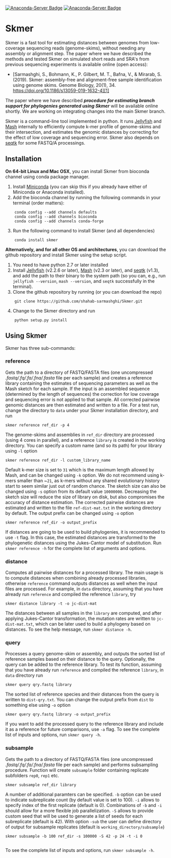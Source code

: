 [![Anaconda-Server Badge](https://anaconda.org/bioconda/skmer/badges/installer/conda.svg)](https://conda.anaconda.org/bioconda)
[![Anaconda-Server Badge](https://anaconda.org/bioconda/skmer/badges/downloads.svg)](https://anaconda.org/bioconda/skmer)

# Skmer
Skmer is a fast tool for estimating distances between genomes from low-coverage sequencing reads (genome-skims), without needing any assembly or alignment step. The paper where we have described the methods and tested Skmer on simulated short reads and SRA's from previous sequencing experiments is available online (open access):
  - [Sarmashghi, S., Bohmann, K., P. Gilbert, M. T., Bafna, V., & Mirarab, S. (2019). Skmer: assembly-free and alignment-free sample identification using genome skims. Genome Biology, 20(1), 34. https://doi.org/10.1186/s13059-019-1632-4][1]

The paper where we have described **_procedure for estimating branch support for phylogenies generated using Skmer_** will be available online shortly. We are working on integrating changes into the main Skmer branch.

Skmer is a command-line tool implemented in python. It runs [Jellyfish][2] and [Mash][3] internally to efficiently compute k-mer profile of genome-skims and their intersection, and estimates the genomic distances by correcting for the effect of low coverage and sequencing error. Skmer also depends on [seqtk][5] for some FASTQ/A processings. 

Installation
------------
**On 64-bit Linux and Mac OSX**, you can install Skmer from bioconda channel using conda package manager. 
1. Install [Miniconda][4] (you can skip this if you already have either of Miniconda or Anaconda installed). 
2. Add the bioconda channel by running the following commands in your terminal (order matters):
```
    conda config --add channels defaults
    conda config --add channels bioconda
    conda config --add channels conda-forge
```
3. Run the following command to install Skmer (and all dependencies) 
```
    conda install skmer
```

**Alternatively, and for all other OS and architectures**, you can download the github repository and install Skmer using the setup script. 
1. You need to have python 2.7 or later installed
2. Install [Jellyfish][2] (v2.2.6 or later), [Mash][3] (v2.3 or later), and [seqtk][5] (v1.3), and add the path to
 their binary to the system path (so you can, e.g., run `jellyfish --version`, `mash --version`, and `seqtk` successfully in the terminal). 
3. Clone the github repository by running (or you can download the repo)
```
    git clone https://github.com/shahab-sarmashghi/Skmer.git
```
4. Change to the Skmer directory and run
```
    python setup.py install
```

Using Skmer
------------
Skmer has three sub-commands:

### reference
Gets the path to a directory of FASTQ/FASTA files (one uncompressed *.fastq/.fq/.fa/.fna/.fasta* file per each sample) and creates a reference library containing the estimates of sequencing parameters as well as the Mash sketch for each sample. If the input is an assembled sequence (determined by the length of sequences) the correction for low coverage and sequencing error is not applied to that sample. All corrected pairwise genomic distances are then estimated and written to a file. For a test run, change the directory to `data` under your Skmer installation directory, and run
```
skmer reference ref_dir -p 4
```
The genome-skims and assemblies in `ref_dir` directory are processed (using 4 cores in parallel), and a reference `library` is created in the working directory. You can specify a custom name (and so its path) for your library using `-l` option
```
skmer reference ref_dir -l custom_library_name
```
Default k-mer size is set to `31` which is the maximum length allowed by Mash, and can be changed using `-k` option. We do not recommend using k-mers smaller than ~`21`, as k-mers without any shared evolutionary history start to seem similar just out of random chance. The sketch size can also be changed using `-s` option from its default value `10000000`. Decreasing the sketch size will reduce the size of library on disk, but also compromises the accuracy of distance estimation. The corrected pairwise distances are estimated and written to the file `ref-dist-mat.txt` in the working directory by default. The output prefix can be changed using `-o` option
```
skmer reference ref_dir -o output_prefix
```
If distances are going to be used to build phylogenies, it is recommended to use `-t` flag. In this case, the estimated distances are transformed to the phylogenetic distances using the Jukes-Cantor model of substitution. Run `skmer reference -h` for the complete list of arguments and options.  


### distance
Computes all pairwise distances for a processed library. The main usage is to compute distances when combining already processed libraries, otherwise `reference` command outputs distances as well when the input files are processed. For example, in `data` directory, assuming that you have already run `reference` and compiled the reference `library`, try
```
skmer distance library -t -o jc-dist-mat
```
The distances between all samples in the `library` are computed, and after applying Jukes-Cantor transformation, the mutation rates are written to `jc-dist-mat.txt`, which can be later used to build a phylogeny based on distances. To see the help message, run `skmer distance -h`.

### query
Processes a query genome-skim or assembly, and outputs the sorted list of reference samples based on their distance to the query. Optionally, the query can be added to the reference library. To test its function, assuming that you have already run `reference` and compiled the reference `library`, in `data` directory run
```
skmer query qry.fastq library
```
The sorted list of reference species and their distances from the query is written to `dist-qry.txt`. You can change the output prefix from `dist` to something else using `-o` option
```
skmer query qry.fastq library -o output_prefix
```
If you want to add the processed query to the reference library and include it as a reference for future comparisons, use `-a` flag. To see the complete list of inputs and options, run `skmer query -h`.

### subsample
Gets the path to a directory of FASTQ/FASTA files (one uncompressed *.fastq/.fq/.fa/.fna/.fasta* file per each sample) and performs subsampling procedure. Function will create `subsample` folder containing replicate subfolders `rep0`, `rep1` etc.
```
skmer subsample ref_dir library
```
A number of additional paramters can be specified. `-b` option can be used to indicate subreplicate count (by default value is set to 100). `-i` allows to specify index of the first replicate (default is 0). Combinations of `-b` and `-i` should allow for a more flexible job parallelization. `-S` allows to provide custom seed that will be used to generate a list of seeds for each subreplicate (default is 42). With option `-sub` the user can define directory of output for subsample replicates (default is `working_directory/subsample`)
```
skmer subsample -b 100 ref_dir -s 100000 -S 42 -p 24 -t -i 0
 
```
To see the complete list of inputs and options, run `skmer subsample -h`.

[1]: https://genomebiology.biomedcentral.com/articles/10.1186/s13059-019-1632-4
[2]: http://www.genome.umd.edu/jellyfish.html
[3]: http://mash.readthedocs.io/en/latest/
[4]: https://conda.io/miniconda.html
[5]: https://github.com/lh3/seqtk
